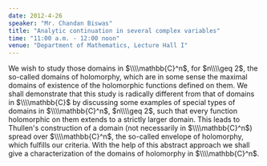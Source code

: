 ```yaml
---
date: 2012-4-26
speaker: "Mr. Chandan Biswas"
title: "Analytic continuation in several complex variables"
time: "11:00 a.m. - 12:00 noon" 
venue: "Department of Mathematics, Lecture Hall I"
---
```

We wish to study those domains in $\\\\mathbb{C}^n$, for $n\\\\geq 2$, the so-called domains of holomorphy, which are in some sense the maximal domains of existence of the holomorphic functions defined on them. We shall demonstrate that this study is radically different from that of domains in $\\\\mathbb{C}$ by discussing some examples of special types of domains in $\\\\mathbb{C}^n$, $n\\\\geq 2$, such that every function holomorphic on them extends to a strictly larger domain. This leads to Thullen's construction of a domain (not necessarily in $\\\\mathbb{C}^n$) spread over $\\\\mathbb{C}^n$, the so-called envelope of holomorphy, which fulfills our criteria. With the help of this abstract approach we shall give a characterization of the domains of holomorphy in $\\\\mathbb{C}^n$.
